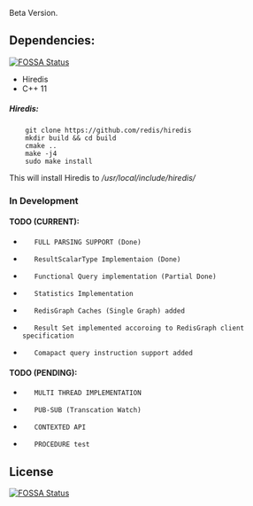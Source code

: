 Beta Version.
## Dependencies:
[![FOSSA Status](https://app.fossa.com/api/projects/git%2Bgithub.com%2Fdeviprasad97%2Fredisgraph-cplusplus.svg?type=shield)](https://app.fossa.com/projects/git%2Bgithub.com%2Fdeviprasad97%2Fredisgraph-cplusplus?ref=badge_shield)

*   Hiredis
*   C++ 11
##### Hiredis:
```console
    git clone https://github.com/redis/hiredis
    mkdir build && cd build
    cmake ..
    make -j4
    sudo make install
```
This will install Hiredis to */usr/local/include/hiredis/*

### In Development
#### __TODO__ (CURRENT):
 *        FULL PARSING SUPPORT (Done)
 *        ResultScalarType Implementaion (Done)
 *        Functional Query implementation (Partial Done)
 *        Statistics Implementation  
 *        RedisGraph Caches (Single Graph) added
 *        Result Set implemented accoroing to RedisGraph client specification
 *        Comapact query instruction support added
  
#### TODO (PENDING):  
 *        MULTI THREAD IMPLEMENTATION  
 *        PUB-SUB (Transcation Watch)  
 *        CONTEXTED API  
 *        PROCEDURE test  
 


## License
[![FOSSA Status](https://app.fossa.com/api/projects/git%2Bgithub.com%2Fdeviprasad97%2Fredisgraph-cplusplus.svg?type=large)](https://app.fossa.com/projects/git%2Bgithub.com%2Fdeviprasad97%2Fredisgraph-cplusplus?ref=badge_large)